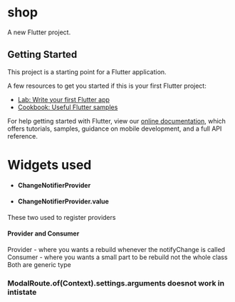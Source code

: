# shop

A new Flutter project.

## Getting Started

This project is a starting point for a Flutter application.

A few resources to get you started if this is your first Flutter project:

- [Lab: Write your first Flutter app](https://flutter.dev/docs/get-started/codelab)
- [Cookbook: Useful Flutter samples](https://flutter.dev/docs/cookbook)

For help getting started with Flutter, view our
[online documentation](https://flutter.dev/docs), which offers tutorials,
samples, guidance on mobile development, and a full API reference.

# Widgets used

- #### ChangeNotifierProvider 
- #### ChangeNotifierProvider.value
These two used to register providers 

#### Provider and Consumer
Provider - where you wants a rebuild whenever the notifyChange is called</br>
Consumer - where you wants a small part to be rebuild not the whole class</br>
Both are generic type


### ModalRoute.of(Context).settings.arguments doesnot work in intistate
